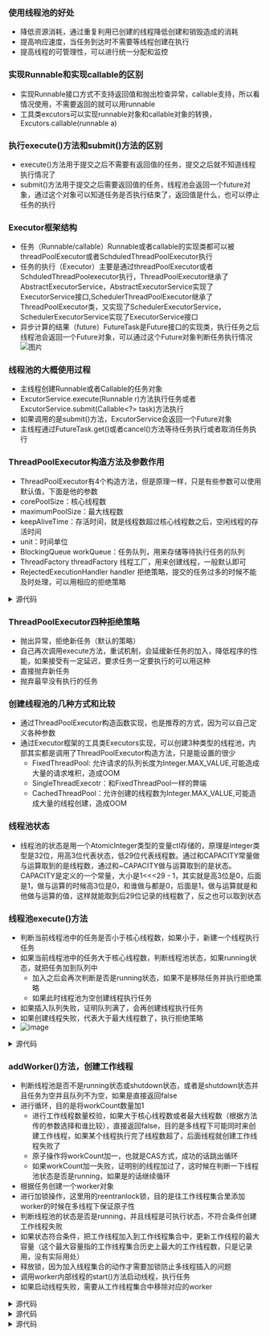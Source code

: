 ### 使用线程池的好处
- 降低资源消耗，通过重复利用已创建的线程降低创建和销毁造成的消耗
- 提高响应速度，当任务到达时不需要等线程创建在执行
- 提高线程的可管理性，可以进行统一分配和监控

### 实现Runnable和实现callable的区别
- 实现Runnable接口方式不支持返回值和抛出检查异常，callable支持，所以看情况使用，不需要返回的就可以用runnable
- 工具类excutors可以实现runnable对象和callable对象的转换，Excutors.callable(runnable a)

### 执行execute()方法和submit()方法的区别
- execute()方法用于提交之后不需要有返回值的任务，提交之后就不知道线程执行情况了
- submit()方法用于提交之后需要返回值的任务，线程池会返回一个future对象，通过这个对象可以知道任务是否执行结束了，返回值是什么，也可以停止任务的执行

### Executor框架结构
- 任务（Runnable/callable）Runnable或者callable的实现类都可以被threadPoolExecutor或者SchduledThreadPoolExecutor执行
- 任务的执行（Executor）主要是通过threadPoolExecutor或者SchduledThreadPoolexecutor执行，ThreadPoolExecutor继承了AbstractExecutorService，AbstractExecutorService实现了ExecutorService接口,SchedulerThreadPoolExecutor继承了ThreadPoolExecutor类，又实现了SchedulerExecutorService，SchedulerExecutorService实现了ExecutorService接口
- 异步计算的结果（future）FutureTask是Future接口的实现类，执行任务之后线程池会返回一个Future对象，可以通过这个Future对象判断任务执行情况
![图片](https://user-images.githubusercontent.com/55612309/110796684-2f583980-82b3-11eb-96e7-ea28f5006c36.png)

### 线程池的大概使用过程
- 主线程创建Runnable或者Callable的任务对象
- ExcutorService.execute(Runnable r)方法执行任务或者ExcutorService.submit(Callable<?> task)方法执行
- 如果调用的是submit()方法，ExcutorService会返回一个Future对象
- 主线程通过FutureTask.get()或者cancel()方法等待任务执行或者取消任务执行

### ThreadPoolExecutor构造方法及参数作用
- ThreadPoolExecutor有4个构造方法，但是原理一样，只是有些参数可以使用默认值，下面是他的参数
- corePoolSize：核心线程数
- maximumPoolSize：最大线程数
- keepAliveTime：存活时间，就是线程数超过核心线程数之后，空闲线程的存活时间
- unit：时间单位
- BlockingQueue<Runnable> workQueue：任务队列，用来存储等待执行任务的队列
- ThreadFactory threadFactory 线程工厂，用来创建线程，一般默认即可
- RejectedExecutionHandler handler 拒绝策略，提交的任务过多的时候不能及时处理，可以用相应的拒绝策略

<details>
  <summary>源代码</summary>
  
  ```java
   /**
     * 用给定的初始参数创建一个新的ThreadPoolExecutor。
     */
    public ThreadPoolExecutor(int corePoolSize,//线程池的核心线程数量
                              int maximumPoolSize,//线程池的最大线程数
                              long keepAliveTime,//当线程数大于核心线程数时，多余的空闲线程存活的最长时间
                              TimeUnit unit,//时间单位
                              BlockingQueue<Runnable> workQueue,//任务队列，用来储存等待执行任务的队列
                              ThreadFactory threadFactory,//线程工厂，用来创建线程，一般默认即可
                              RejectedExecutionHandler handler//拒绝策略，当提交的任务过多而不能及时处理时，我们可以定制策略来处理任务
                               ) {
        if (corePoolSize < 0 ||
            maximumPoolSize <= 0 ||
            maximumPoolSize < corePoolSize ||
            keepAliveTime < 0)
            throw new IllegalArgumentException();
        if (workQueue == null || threadFactory == null || handler == null)
            throw new NullPointerException();
        this.corePoolSize = corePoolSize;
        this.maximumPoolSize = maximumPoolSize;
        this.workQueue = workQueue;
        this.keepAliveTime = unit.toNanos(keepAliveTime);
        this.threadFactory = threadFactory;
        this.handler = handler;
    }
  ```
  
  </details>

### ThreadPoolExecutor四种拒绝策略
- 抛出异常，拒绝新任务（默认的策略）
- 自己再次调用execute方法，重试机制，会延缓新任务的加入，降低程序的性能，如果接受有一定延迟，要求任务一定要执行的可以用这种
- 直接抛弃新任务
- 抛弃最早没有执行的任务

### 创建线程池的几种方式和比较
- 通过ThreadPoolExecutor构造函数实现，也是推荐的方式，因为可以自己定义各种参数
- 通过Executor框架的工具类Executors实现，可以创建3种类型的线程池，内部其实都是调用了ThreadPoolExecutor构造方法，只是能设置的很少
  - FixedThreadPool: 允许请求的队列长度为Integer.MAX_VALUE,可能造成大量的请求堆积，造成OOM
  - SingleThreadExecotr：和FixedThreadPool一样的弊端
  - CachedThreadPool：允许创建的线程数为Integer.MAX_VALUE,可能造成大量的线程创建，造成OOM

### 线程池状态
- 线程池的状态是用一个AtomicInteger类型的变量ctl存储的，原理是integer类型是32位，用高3位代表状态，低29位代表线程数。通过和CAPACITY常量做与运算取到的是线程数，通过和~CAPACITY做与运算取到的是状态。CAPACITY是定义的一个常量，大小是1<<<29 - 1，其实就是高3位是0，后面是1，做与运算的时候高3位是0，和谁做与都是0，后面是1，做与运算就是和他做与运算的值，这样就能取到后29位记录的线程数了，反之也可以取到状态

### 线程池execute()方法
- 判断当前线程池中的任务是否小于核心线程数，如果小于，新建一个线程执行任务
- 如果当前线程池中的任务大于核心线程数，判断线程池状态，如果running状态，就把任务加到队列中
  - 加入之后会再次判断是否是running状态，如果不是移除任务并执行拒绝策略
  - 如果此时线程池为空创建线程执行任务
- 如果插入队列失败，证明队列满了，会再创建线程执行任务
- 如果创建线程失败，代表大于最大线程数了，执行拒绝策略
- ![image](https://user-images.githubusercontent.com/55612309/110897270-1ba2e680-8338-11eb-871c-b28045f19e74.png)

<details>
  <summary>源代码</summary>
  
  ```java
  // 存放线程池的运行状态 (runState) 和线程池内有效线程的数量 (workerCount)
   private final AtomicInteger ctl = new AtomicInteger(ctlOf(RUNNING, 0));
   
    private static int workerCountOf(int c) {
        return c & CAPACITY;
    }
    //任务队列
    private final BlockingQueue<Runnable> workQueue;

    public void execute(Runnable command) {
        // 如果任务为null，则抛出异常。
        if (command == null)
            throw new NullPointerException();
        // ctl 中保存的线程池当前的一些状态信息
        int c = ctl.get();

        //  下面会涉及到 3 步 操作
        // 1.首先判断当前线程池中之行的任务数量是否小于 corePoolSize
        // 如果小于的话，通过addWorker(command, true)新建一个线程，并将任务(command)添加到该线程中；然后，启动该线程从而执行任务。
        if (workerCountOf(c) < corePoolSize) {
            if (addWorker(command, true))
                return;
            c = ctl.get();
        }
        // 2.如果当前之行的任务数量大于等于 corePoolSize 的时候就会走到这里
        // 通过 isRunning 方法判断线程池状态，线程池处于 RUNNING 状态才会被并且队列可以加入任务，该任务才会被加入进去
        if (isRunning(c) && workQueue.offer(command)) {
            int recheck = ctl.get();
            // 再次获取线程池状态，如果线程池状态不是 RUNNING 状态就需要从任务队列中移除任务，并尝试判断线程是否全部执行完毕。同时执行拒绝策略。
            if (!isRunning(recheck) && remove(command))
                reject(command);
                // 如果当前线程池为空就新创建一个线程并执行。
            else if (workerCountOf(recheck) == 0)
                addWorker(null, false);
        }
        //3. 通过addWorker(command, false)新建一个线程，并将任务(command)添加到该线程中；然后，启动该线程从而执行任务。
        //如果addWorker(command, false)执行失败，则通过reject()执行相应的拒绝策略的内容。
        else if (!addWorker(command, false))
            reject(command);
    }
  ```
  
  </details>

### addWorker()方法，创建工作线程
- 判断线程池是否不是running状态或shutdown状态，或者是shutdown状态并且任务为空并且队列不为空，如果是直接返回false
- 进行循环，目的是将workCount数量加1
  - 进行工作线程数量校验，如果大于核心线程数或者最大线程数（根据方法传的参数选择和谁比较），直接返回false，目的是多线程下可能同时来创建工作线程，如果某个线程执行完了线程数超了，后面线程就创建工作线程失败了
  - 原子操作将workCount加一，也就是CAS方式，成功的话跳出循环
  - 如果workCount加一失败，证明别的线程加过了，这时候在判断一下线程池状态是否是running，如果是的话继续循环
- 根据任务创建一个worker对象
- 进行加锁操作，这里用的reentranlock锁，目的是往工作线程集合里添加worker的时候在多线程下保证原子性
- 判断线程池的状态是否是running，并且线程是可执行状态，不符合条件创建工作线程失败
- 如果状态符合条件，把工作线程加入到工作线程集合中，更新工作线程的最大容量（这个最大容量指的工作线程集合历史上最大的工作线程数，只是记录用，没有实际用处）
- 释放锁，因为加入线程集合的动作才需要加锁防止多线程插入的问题
- 调用worker内部线程的start()方法启动线程，执行任务
- 如果启动线程失败，需要从工作线程集合中移除对应的worker

<details>
  <summary>源代码</summary>
  
  ```java
      // 全局锁，并发操作必备
    private final ReentrantLock mainLock = new ReentrantLock();
    // 跟踪线程池的最大大小，只有在持有全局锁mainLock的前提下才能访问此集合
    private int largestPoolSize;
    // 工作线程集合，存放线程池中所有的（活跃的）工作线程，只有在持有全局锁mainLock的前提下才能访问此集合
    private final HashSet<Worker> workers = new HashSet<>();
    //获取线程池状态
    private static int runStateOf(int c)     { return c & ~CAPACITY; }
    //判断线程池的状态是否为 Running
    private static boolean isRunning(int c) {
        return c < SHUTDOWN;
    }


    /**
     * 添加新的工作线程到线程池
     * @param firstTask 要执行
     * @param core参数为true的话表示使用线程池的基本大小，为false使用线程池最大大小
     * @return 添加成功就返回true否则返回false
     */
   private boolean addWorker(Runnable firstTask, boolean core) {
        retry:
        for (;;) {
            //这两句用来获取线程池的状态
            int c = ctl.get();
            int rs = runStateOf(c);

            // Check if queue empty only if necessary.
            if (rs >= SHUTDOWN &&
                ! (rs == SHUTDOWN &&
                   firstTask == null &&
                   ! workQueue.isEmpty()))
                return false;

            for (;;) {
               //获取线程池中线程的数量
                int wc = workerCountOf(c);
                // core参数为true的话表明队列也满了，线程池大小变为 maximumPoolSize 
                if (wc >= CAPACITY ||
                    wc >= (core ? corePoolSize : maximumPoolSize))
                    return false;
               //原子操作将workcount的数量加1
                if (compareAndIncrementWorkerCount(c))
                    break retry;
                // 如果线程的状态改变了就再次执行上述操作
                c = ctl.get();  
                if (runStateOf(c) != rs)
                    continue retry;
                // else CAS failed due to workerCount change; retry inner loop
            }
        }
        // 标记工作线程是否启动成功
        boolean workerStarted = false;
        // 标记工作线程是否创建成功
        boolean workerAdded = false;
        Worker w = null;
        try {
        
            w = new Worker(firstTask);
            final Thread t = w.thread;
            if (t != null) {
              // 加锁
                final ReentrantLock mainLock = this.mainLock;
                mainLock.lock();
                try {
                   //获取线程池状态
                    int rs = runStateOf(ctl.get());
                   //rs < SHUTDOWN 如果线程池状态依然为RUNNING,并且线程的状态是存活的话，就会将工作线程添加到工作线程集合中
                  //(rs=SHUTDOWN && firstTask == null)如果线程池状态小于STOP，也就是RUNNING或者SHUTDOWN状态下，同时传入的任务实例firstTask为null，则需要添加到工作线程集合和启动新的Worker
                   // firstTask == null证明只新建线程而不执行任务
                    if (rs < SHUTDOWN ||
                        (rs == SHUTDOWN && firstTask == null)) {
                        if (t.isAlive()) // precheck that t is startable
                            throw new IllegalThreadStateException();
                        workers.add(w);
                       //更新当前工作线程的最大容量
                        int s = workers.size();
                        if (s > largestPoolSize)
                            largestPoolSize = s;
                      // 工作线程是否启动成功
                        workerAdded = true;
                    }
                } finally {
                    // 释放锁
                    mainLock.unlock();
                }
                //// 如果成功添加工作线程，则调用Worker内部的线程实例t的Thread#start()方法启动真实的线程实例
                if (workerAdded) {
                    t.start();
                  /// 标记线程启动成功
                    workerStarted = true;
                }
            }
        } finally {
           // 线程启动失败，需要从工作线程中移除对应的Worker
            if (! workerStarted)
                addWorkerFailed(w);
        }
        return workerStarted;
    }
  ```
  
  </details>



<details>
  <summary>源代码</summary>
  
  ```java
  
  ```
  
  </details>
  
  
  
  <details>
  <summary>源代码</summary>
  
  ```java
  
  ```
  
  </details>
